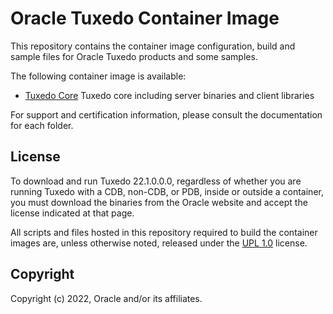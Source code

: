 # Oracle Tuxedo Container Image

This repository contains the container image configuration, build and sample files for Oracle Tuxedo products and some samples.

The following container image is available:

* [Tuxedo Core](./core) Tuxedo core including server binaries and client libraries

For support and certification information, please consult the documentation for each folder.

## License

To download and run Tuxedo 22.1.0.0.0, regardless of whether you are running Tuxedo with a CDB, non-CDB, or PDB, inside or outside a container, you must download the binaries from the Oracle website and accept the license indicated at that page.

All scripts and files hosted in this repository required to build the container images are, unless otherwise noted, released under the [UPL 1.0](https://oss.oracle.com/licenses/upl/) license.

## Copyright

Copyright (c) 2022, Oracle and/or its affiliates.
